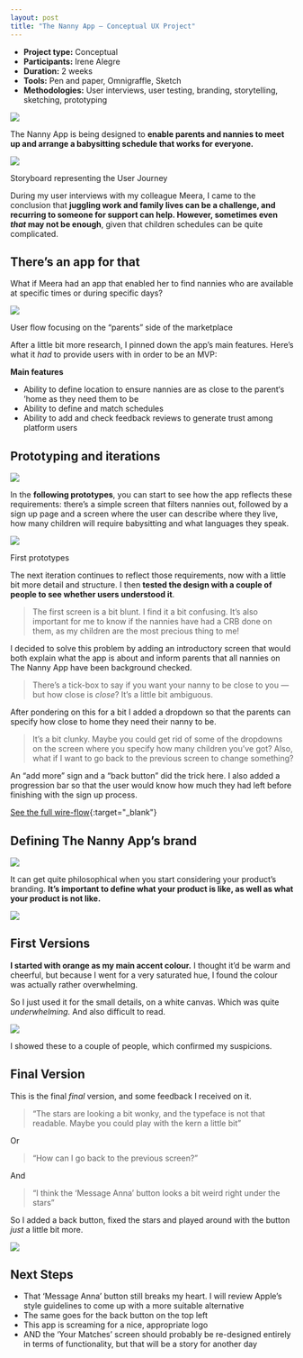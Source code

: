 ```yaml
---
layout: post
title: "The Nanny App — Conceptual UX Project"
---
```




* **Project type:** Conceptual
* **Participants:** Irene Alegre
* **Duration:** 2 weeks
* **Tools:** Pen and paper, Omnigraffle, Sketch
* **Methodologies:** User interviews, user testing, branding, storytelling, sketching, prototyping


![](images/case_studies/nanny_app/thumbnail.png)



The Nanny App is being designed to **enable
parents and nannies to meet up and arrange a babysitting schedule that works for
everyone.**

![](images/case_studies/nanny_app/story_board.png)
<figcaption>Storyboard representing the User Journey</figcaption>

During my user interviews with my colleague Meera, I came to the conclusion
that **juggling work and family lives can be a challenge, and recurring to
someone for support can help. However, sometimes even *that* may not be enough**,
given that children schedules can be quite complicated.

## There’s an app for that

What if Meera had an app that enabled her to find nannies who are available at
specific times or during specific days?

![](images/case_studies/nanny_app/user_flow.png)
<figcaption>User flow focusing on the “parents” side of the marketplace</figcaption>

After a little bit more research, I pinned down the app’s main features. Here’s
what it *had* to provide users with in order to be an MVP:

**Main features**

* Ability to define location to ensure nannies are as close to the parent‘s ’home
as they need them to be
* Ability to define and match schedules
* Ability to add and check feedback reviews to generate trust among platform users

## **Prototyping and iterations**

![](images/case_studies/nanny_app/iterations_photo.jpeg)

In the **following prototypes**, you can start to see how the app reflects these
requirements: there’s a simple screen that filters nannies out, followed by a
sign up page and a screen where the user can describe where they live, how many
children will require babysitting and what languages they speak.

![](images/case_studies/nanny_app/sketches.png)
<figcaption>First prototypes</figcaption>

The next iteration continues to reflect those requirements, now with a little
bit more detail and structure. I then **tested the design with a couple of
people to see whether users understood it**.

> The first screen is a bit blunt. I find it a bit confusing. It’s also important
> for me to know if the nannies have had a CRB done on them, as my children are
the most precious thing to me!

I decided to solve this problem by adding an introductory screen that would both
explain what the app is about and inform parents that all nannies on The Nanny
App have been background checked.

> There’s a tick-box to say if you want your nanny to be close to you — but how
> close is *close*? It’s a little bit ambiguous.

After pondering on this for a bit I added a dropdown so that the parents can specify how close to home they need
their nanny to be.

> It’s a bit clunky. Maybe you could get rid of some of the dropdowns on the
> screen where you specify how many children you’ve got? Also, what if I want to
go back to the previous screen to change something?

An “add more” sign and a “back button” did the trick here. I also added a
progression bar so that the user would know how much they had left before
finishing with the sign up process.

[See the full
wire-flow](the-nanny-app–wire-flows.pdf){:target="_blank"}

## Defining The Nanny App’s brand

![](images/case_studies/nanny_app/mood_board.png)

It can get quite philosophical when you start considering your product’s
branding. **It’s important to define what your product is like, as well as what
your product is not like.**

![](images/case_studies/nanny_app/branding.png)

## First Versions

**I started with orange as my main accent colour.** I thought it’d be warm and
cheerful, but because I went for a very saturated hue, I found the colour was
actually rather overwhelming.

So I just used it for the small details, on a white canvas. Which was quite
*underwhelming*. And also difficult to read.

![](images/case_studies/nanny_app/first_design.png)


I showed these to a couple of people, which confirmed my suspicions.
## Final Version

This is the final *final* version, and some feedback I received on it.
> “The stars are looking a bit wonky, and the typeface is not that readable. Maybe
> you could play with the kern a little bit”

Or

> “How can I go back to the previous screen?”

And

> “I think the ‘Message Anna’ button looks a bit weird right under the stars”

So I added a back button, fixed the stars and played around with the button
*just* a little bit more.


![](images/case_studies/nanny_app/second_design.png)

## Next Steps

* That ‘Message Anna’ button still breaks my heart. I will review Apple’s style
guidelines to come up with a more suitable alternative
* The same goes for the back button on the top left
* This app is screaming for a nice, appropriate logo
* AND the ‘Your Matches’ screen should probably be re-designed entirely in terms
of functionality, but that will be a story for another day
